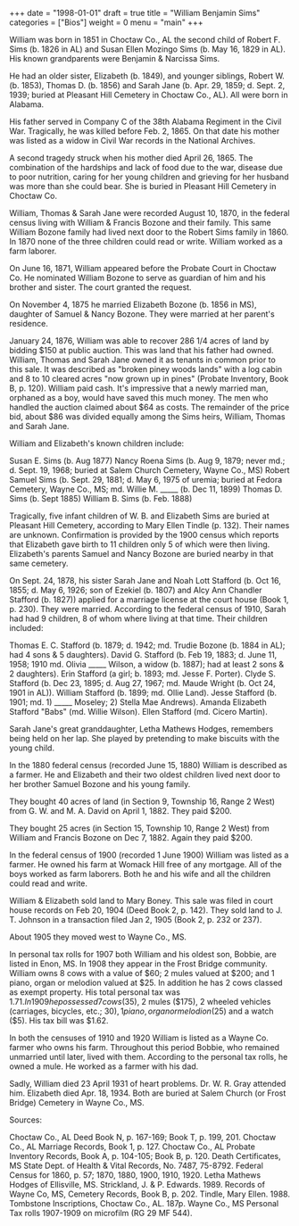 +++
date = "1998-01-01"
draft = true
title = "William Benjamin Sims"
categories = ["Bios"]
weight = 0
menu =  "main"
+++

William was born in 1851 in Choctaw Co., AL the second child of Robert F. Sims (b. 1826 in AL) and Susan Ellen Mozingo Sims (b. May 16, 1829 in AL).  His known grandparents were Benjamin & Narcissa Sims.

He had an older sister, Elizabeth (b. 1849), and younger siblings, Robert W. (b. 1853), Thomas D. (b. 1856) and Sarah Jane (b. Apr. 29, 1859; d. Sept. 2, 1939; buried at Pleasant Hill Cemetery in Choctaw Co., AL).  All were born in Alabama.

His father served in Company C of the 38th Alabama Regiment in the Civil War.  Tragically, he was killed before Feb. 2, 1865.  On that date his mother was listed as a widow in Civil War records in the National Archives.

A second tragedy struck when his mother died April 26, 1865.  The combination of the hardships and lack of food due to the war, disease due to poor nutrition, caring for her young children and grieving for her husband was more than she could bear.  She is buried in Pleasant Hill Cemetery in Choctaw Co.

William, Thomas & Sarah Jane were recorded August 10, 1870, in the federal census living with William & Francis Bozone and their family.  This same William Bozone family had lived next door to the Robert Sims family in 1860.  In 1870 none of the three children could read or write.  William worked as a farm laborer.

On June 16, 1871, William appeared before the Probate Court in Choctaw Co.  He nominated William Bozone to serve as guardian of him and his brother and sister.  The court granted the request.

On November 4, 1875 he married Elizabeth Bozone (b. 1856 in MS), daughter of Samuel & Nancy Bozone.  They were married at her parent's residence.

January 24, 1876, William was able to recover 286 1/4 acres of land by bidding $150 at public auction.  This was land that his father had owned.  William, Thomas and Sarah Jane owned it as tenants in common prior to this sale.   It was described as "broken piney woods lands" with a log cabin and 8 to 10 cleared acres "now grown up in pines" (Probate Inventory, Book B, p. 120).  William paid cash.  It's impressive that a newly married man, orphaned as a boy, would have saved this much money.  The men who handled the auction claimed about $64 as costs.  The remainder of the price bid, about $86 was divided equally among the Sims heirs, William, Thomas and Sarah Jane.

William and Elizabeth's known children include:

Susan E. Sims (b. Aug 1877)
Nancy Roena Sims (b. Aug 9, 1879; never md.; d. Sept. 19, 1968; buried at Salem Church Cemetery, Wayne Co., MS)
Robert Samuel Sims (b. Sept. 29, 1881; d. May 6, 1975 of uremia; buried at Fedora Cemetery, Wayne Co., MS; md. Willie M. _____ (b. Dec 11, 1899)
Thomas D. Sims (b. Sept 1885)
William B. Sims (b. Feb. 1888)

Tragically, five infant children of W. B. and Elizabeth Sims are buried at Pleasant Hill Cemetery, according to Mary Ellen Tindle (p. 132).  Their names are unknown.  Confirmation is provided by the 1900 census which reports that Elizabeth gave birth to 11 children only 5 of which were then living.  Elizabeth's parents Samuel and Nancy Bozone are buried nearby in that same cemetery.  

On Sept. 24, 1878, his sister Sarah Jane and Noah Lott Stafford (b. Oct 16, 1855; d. May 6, 1926; son of Ezekiel (b. 1807) and Alcy Ann Chandler Stafford (b. 1827)) applied for a marriage license at the court house (Book 1, p. 230).  They were married.  According to the federal census of 1910, Sarah had had 9 children, 8 of whom where living at that time.  Their children included:

Thomas E. C. Stafford (b. 1879; d. 1942; md. Trudie Bozone (b. 1884 in AL); had 4 sons & 5 daughters).
David G. Stafford (b. Feb 19, 1883; d. June 11, 1958; 1910 md. Olivia _____ Wilson, a widow (b. 1887); had at least 2 sons & 2 daughters).
Erin Stafford (a girl; b. 1893; md. Jesse F. Porter).
Clyde S. Stafford (b. Dec 23, 1895; d. Aug 27, 1967; md. Maude Wright (b. Oct 24, 1901 in AL)).
William Stafford (b. 1899; md. Ollie Land).
Jesse Stafford (b. 1901; md. 1) _____ Moseley; 2) Stella Mae Andrews).
Amanda Elizabeth Stafford "Babs" (md. Willie Wilson).
Ellen Stafford (md. Cicero Martin).

Sarah Jane's great granddaughter, Letha Mathews Hodges, remembers being held on her lap.  She played by pretending to make biscuits with the young child.

In the 1880 federal census (recorded June 15, 1880) William is described as a farmer.  He and Elizabeth and their two oldest children lived next door to her brother Samuel Bozone and his young family.

They bought 40 acres of land (in Section 9, Township 16, Range 2 West) from G. W. and M. A. David on April 1, 1882.  They paid $200.

They bought 25 acres (in Section 15, Township 10, Range 2 West) from William and Francis Bozone on Dec 7, 1882.  Again they paid $200.

In the federal census of 1900 (recorded 1 June 1900) William was listed as a farmer.  He owned his farm at Womack Hill free of any mortgage.  All of the boys worked as farm laborers.  Both he and his wife and all the children could read and write.

William & Elizabeth sold land to Mary Boney.  This sale was filed in court house records on Feb 20, 1904 (Deed Book 2, p. 142).  They sold land to J. T. Johnson in a transaction filed Jan 2, 1905 (Book 2, p. 232 or 237).

About 1905 they moved west to Wayne Co., MS. 

In personal tax rolls for 1907 both William and his oldest son, Bobbie, are listed in Enon, MS.  In 1908 they appear in the Frost Bridge community.  William owns 8 cows with a value of $60; 2 mules valued at $200; and 1 piano, organ or melodion valued at $25.  In addition he has 2 cows classed as exempt property.  His total personal tax was $1.71.  In 1909 he possessed 7 cows ($35), 2 mules ($175), 2 wheeled vehicles (carriages, bicycles, etc.; $30), 1 piano, organ or melodion ($25) and a watch ($5).  His tax bill was $1.62.

In both the censuses of 1910 and 1920 William is listed as a Wayne Co. farmer who owns his farm.  Throughout this period Bobbie, who remained unmarried until later, lived with them.  According to the personal tax rolls, he owned a mule.  He worked as a farmer with his dad.

Sadly, William died 23 April 1931 of heart problems.  Dr. W. R. Gray attended him.  Elizabeth died Apr. 18, 1934.  Both are buried at Salem Church (or Frost Bridge) Cemetery in Wayne Co., MS.

Sources:  

Choctaw Co., AL Deed Book N, p. 167-169; Book T, p. 199, 201.
Choctaw Co., AL Marriage Records, Book 1, p. 127.
Choctaw Co., AL Probate Inventory Records, Book A, p. 104-105; Book B, p. 120.
Death Certificates, MS State Dept. of Health & Vital Records, No. 7487, 75-8792.
Federal Census for 1860, p. 57; 1870, 1880, 1900, 1910, 1920.
Letha Mathews Hodges of Ellisville, MS.
Strickland, J. & P. Edwards. 1989. Records of Wayne Co, MS, Cemetery Records, Book B, p. 202.
Tindle, Mary Ellen. 1988. Tombstone Inscriptions, Choctaw Co., AL. 187p.
Wayne Co., MS Personal Tax rolls 1907-1909 on microfilm (RG 29 MF 544).
